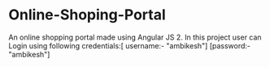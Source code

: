 # Online-Shoping-Portal
An online shopping portal made using Angular JS 2. In this project user can Login using following credentials:[ username:- "ambikesh"] [password:-"ambikesh"]
